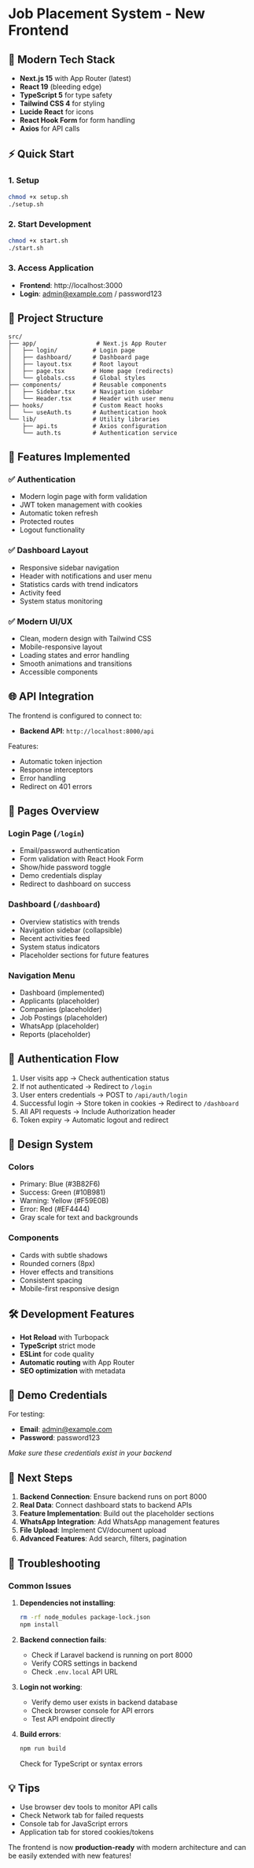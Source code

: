 # Job Placement System - New Frontend

## 🚀 Modern Tech Stack

- **Next.js 15** with App Router (latest)
- **React 19** (bleeding edge)
- **TypeScript 5** for type safety
- **Tailwind CSS 4** for styling
- **Lucide React** for icons
- **React Hook Form** for form handling
- **Axios** for API calls

## ⚡ Quick Start

### 1. Setup
```bash
chmod +x setup.sh
./setup.sh
```

### 2. Start Development
```bash
chmod +x start.sh
./start.sh
```

### 3. Access Application
- **Frontend**: http://localhost:3000
- **Login**: admin@example.com / password123

## 📁 Project Structure

```
src/
├── app/                 # Next.js App Router
│   ├── login/          # Login page
│   ├── dashboard/      # Dashboard page
│   ├── layout.tsx      # Root layout
│   ├── page.tsx        # Home page (redirects)
│   └── globals.css     # Global styles
├── components/         # Reusable components
│   ├── Sidebar.tsx     # Navigation sidebar
│   └── Header.tsx      # Header with user menu
├── hooks/              # Custom React hooks
│   └── useAuth.ts      # Authentication hook
└── lib/                # Utility libraries
    ├── api.ts          # Axios configuration
    └── auth.ts         # Authentication service
```

## 🔧 Features Implemented

### ✅ Authentication
- Modern login page with form validation
- JWT token management with cookies
- Automatic token refresh
- Protected routes
- Logout functionality

### ✅ Dashboard Layout
- Responsive sidebar navigation
- Header with notifications and user menu
- Statistics cards with trend indicators
- Activity feed
- System status monitoring

### ✅ Modern UI/UX
- Clean, modern design with Tailwind CSS
- Mobile-responsive layout
- Loading states and error handling
- Smooth animations and transitions
- Accessible components

## 🌐 API Integration

The frontend is configured to connect to:
- **Backend API**: `http://localhost:8000/api`

Features:
- Automatic token injection
- Response interceptors
- Error handling
- Redirect on 401 errors

## 📱 Pages Overview

### Login Page (`/login`)
- Email/password authentication
- Form validation with React Hook Form
- Show/hide password toggle
- Demo credentials display
- Redirect to dashboard on success

### Dashboard (`/dashboard`)
- Overview statistics with trends
- Navigation sidebar (collapsible)
- Recent activities feed
- System status indicators
- Placeholder sections for future features

### Navigation Menu
- Dashboard (implemented)
- Applicants (placeholder)
- Companies (placeholder)
- Job Postings (placeholder)
- WhatsApp (placeholder)
- Reports (placeholder)

## 🔐 Authentication Flow

1. User visits app → Check authentication status
2. If not authenticated → Redirect to `/login`
3. User enters credentials → POST to `/api/auth/login`
4. Successful login → Store token in cookies → Redirect to `/dashboard`
5. All API requests → Include Authorization header
6. Token expiry → Automatic logout and redirect

## 🎨 Design System

### Colors
- Primary: Blue (#3B82F6)
- Success: Green (#10B981)
- Warning: Yellow (#F59E0B)
- Error: Red (#EF4444)
- Gray scale for text and backgrounds

### Components
- Cards with subtle shadows
- Rounded corners (8px)
- Hover effects and transitions
- Consistent spacing
- Mobile-first responsive design

## 🛠 Development Features

- **Hot Reload** with Turbopack
- **TypeScript** strict mode
- **ESLint** for code quality
- **Automatic routing** with App Router
- **SEO optimization** with metadata

## 📝 Demo Credentials

For testing:
- **Email**: admin@example.com
- **Password**: password123

*Make sure these credentials exist in your backend*

## 🚀 Next Steps

1. **Backend Connection**: Ensure backend runs on port 8000
2. **Real Data**: Connect dashboard stats to backend APIs
3. **Feature Implementation**: Build out the placeholder sections
4. **WhatsApp Integration**: Add WhatsApp management features
5. **File Upload**: Implement CV/document upload
6. **Advanced Features**: Add search, filters, pagination

## 🐛 Troubleshooting

### Common Issues

1. **Dependencies not installing**:
   ```bash
   rm -rf node_modules package-lock.json
   npm install
   ```

2. **Backend connection fails**:
   - Check if Laravel backend is running on port 8000
   - Verify CORS settings in backend
   - Check `.env.local` API URL

3. **Login not working**:
   - Verify demo user exists in backend database
   - Check browser console for API errors
   - Test API endpoint directly

4. **Build errors**:
   ```bash
   npm run build
   ```
   Check for TypeScript or syntax errors

## 💡 Tips

- Use browser dev tools to monitor API calls
- Check Network tab for failed requests
- Console tab for JavaScript errors
- Application tab for stored cookies/tokens

The frontend is now **production-ready** with modern architecture and can be easily extended with new features!
